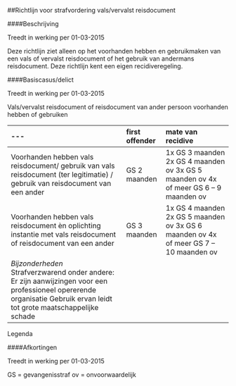 <meta http-equiv='Content-Type' content='text/html; charset=utf-8' />

##Richtlijn voor strafvordering vals/vervalst reisdocument

####Beschrijving

Treedt in werking per 01-03-2015 

Deze richtlijn ziet alleen op het voorhanden hebben en gebruikmaken van een vals of vervalst reisdocument of het gebruik van andermans reisdocument. Deze richtlijn kent een eigen recidiveregeling.    

####Basiscasus/delict

Treedt in werking per 01-03-2015 

Vals/vervalst reisdocument of reisdocument van ander persoon voorhanden hebben of gebruiken  

|--- | first offender  | mate van recidive  |
|:---|:---|:---|
| Voorhanden hebben vals reisdocument/ gebruik van vals reisdocument (ter legitimatie) / gebruik van reisdocument van een ander  | GS 2 maanden  | 1x GS 3 maanden  2x GS 4 maanden ov  3x GS 5 maanden ov  4x of meer GS 6 – 9 maanden ov  |
| Voorhanden hebben vals reisdocument èn oplichting instantie met vals reisdocument of reisdocument van een ander  | GS 3 maanden  | 1x GS 4 maanden  2x GS 5 maanden ov  3x GS 6 maanden ov  4x of meer GS 7 – 10 maanden ov  |
|  *Bijzonderheden*   Strafverzwarend onder andere:  Er zijn aanwijzingen voor een professioneel opererende organisatie  Gebruik ervan leidt tot grote maatschappelijke schade  |

Legenda    

####Afkortingen

Treedt in werking per 01-03-2015 

GS = gevangenisstraf ov = onvoorwaardelijk     
